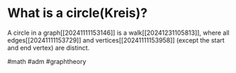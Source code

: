 # What is a circle(Kreis)?
A circle in a graph[[20241111153146]] is a walk[[20241231105813]], where all edges[[20241111153729]] and vertices[[20241111153958]] (except the start and end vertex) are distinct.

#math #adm #graphtheory 